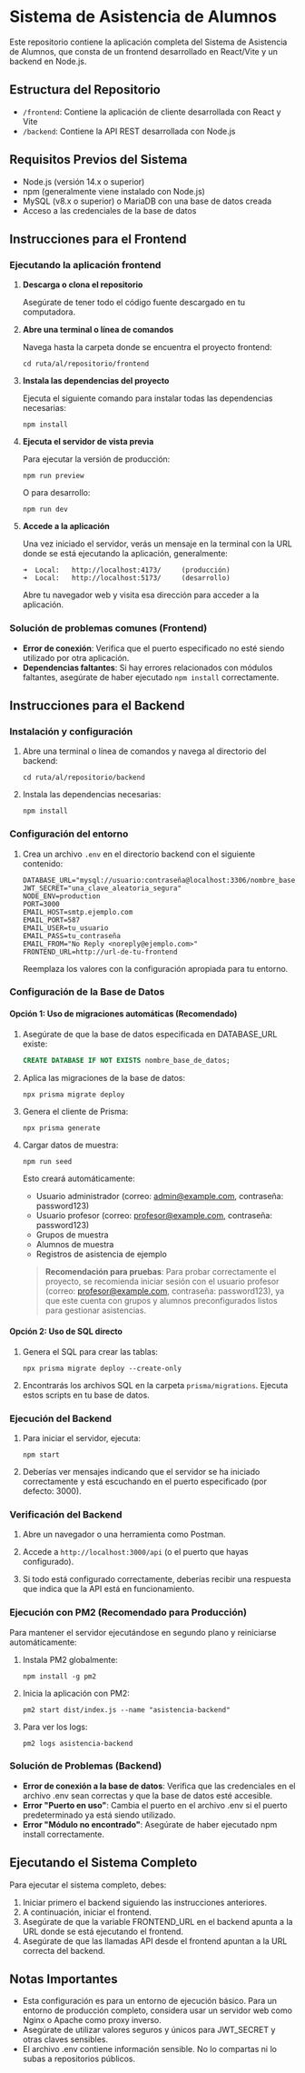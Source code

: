 # Sistema de Asistencia de Alumnos

Este repositorio contiene la aplicación completa del Sistema de Asistencia de Alumnos, que consta de un frontend desarrollado en React/Vite y un backend en Node.js.

## Estructura del Repositorio

- `/frontend`: Contiene la aplicación de cliente desarrollada con React y Vite
- `/backend`: Contiene la API REST desarrollada con Node.js

## Requisitos Previos del Sistema

- Node.js (versión 14.x o superior)
- npm (generalmente viene instalado con Node.js)
- MySQL (v8.x o superior) o MariaDB con una base de datos creada
- Acceso a las credenciales de la base de datos

## Instrucciones para el Frontend

### Ejecutando la aplicación frontend

1. **Descarga o clona el repositorio**

   Asegúrate de tener todo el código fuente descargado en tu computadora.

2. **Abre una terminal o línea de comandos**

   Navega hasta la carpeta donde se encuentra el proyecto frontend:

   ```
   cd ruta/al/repositorio/frontend
   ```

3. **Instala las dependencias del proyecto**

   Ejecuta el siguiente comando para instalar todas las dependencias necesarias:

   ```
   npm install
   ```

4. **Ejecuta el servidor de vista previa**

   Para ejecutar la versión de producción:

   ```
   npm run preview
   ```

   O para desarrollo:

   ```
   npm run dev
   ```

5. **Accede a la aplicación**

   Una vez iniciado el servidor, verás un mensaje en la terminal con la URL donde se está ejecutando la aplicación, generalmente:

   ```
   ➜  Local:   http://localhost:4173/     (producción)
   ➜  Local:   http://localhost:5173/     (desarrollo)
   ```

   Abre tu navegador web y visita esa dirección para acceder a la aplicación.

### Solución de problemas comunes (Frontend)

- **Error de conexión**: Verifica que el puerto especificado no esté siendo utilizado por otra aplicación.
- **Dependencias faltantes**: Si hay errores relacionados con módulos faltantes, asegúrate de haber ejecutado `npm install` correctamente.

## Instrucciones para el Backend

### Instalación y configuración

1. Abre una terminal o línea de comandos y navega al directorio del backend:

   ```
   cd ruta/al/repositorio/backend
   ```

2. Instala las dependencias necesarias:

   ```
   npm install
   ```

### Configuración del entorno

1. Crea un archivo `.env` en el directorio backend con el siguiente contenido:

   ```
   DATABASE_URL="mysql://usuario:contraseña@localhost:3306/nombre_base_de_datos"
   JWT_SECRET="una_clave_aleatoria_segura"
   NODE_ENV=production
   PORT=3000
   EMAIL_HOST=smtp.ejemplo.com
   EMAIL_PORT=587
   EMAIL_USER=tu_usuario
   EMAIL_PASS=tu_contraseña
   EMAIL_FROM="No Reply <noreply@ejemplo.com>"
   FRONTEND_URL=http://url-de-tu-frontend
   ```

   Reemplaza los valores con la configuración apropiada para tu entorno.

### Configuración de la Base de Datos

#### Opción 1: Uso de migraciones automáticas (Recomendado)

1. Asegúrate de que la base de datos especificada en DATABASE_URL existe:

   ```sql
   CREATE DATABASE IF NOT EXISTS nombre_base_de_datos;
   ```

2. Aplica las migraciones de la base de datos:

   ```
   npx prisma migrate deploy
   ```

3. Genera el cliente de Prisma:

   ```
   npx prisma generate
   ```

4. Cargar datos de muestra:

   ```bash
   npm run seed
   ```

   Esto creará automáticamente:

   - Usuario administrador (correo: admin@example.com, contraseña: password123)
   - Usuario profesor (correo: profesor@example.com, contraseña: password123)
   - Grupos de muestra
   - Alumnos de muestra
   - Registros de asistencia de ejemplo

   > **Recomendación para pruebas**: Para probar correctamente el proyecto, se recomienda iniciar sesión con el usuario profesor (correo: profesor@example.com, contraseña: password123), ya que este cuenta con grupos y alumnos preconfigurados listos para gestionar asistencias.

#### Opción 2: Uso de SQL directo

1. Genera el SQL para crear las tablas:

   ```
   npx prisma migrate deploy --create-only
   ```

2. Encontrarás los archivos SQL en la carpeta `prisma/migrations`. Ejecuta estos scripts en tu base de datos.

### Ejecución del Backend

1. Para iniciar el servidor, ejecuta:

   ```
   npm start
   ```

2. Deberías ver mensajes indicando que el servidor se ha iniciado correctamente y está escuchando en el puerto especificado (por defecto: 3000).

### Verificación del Backend

1. Abre un navegador o una herramienta como Postman.

2. Accede a `http://localhost:3000/api` (o el puerto que hayas configurado).

3. Si todo está configurado correctamente, deberías recibir una respuesta que indica que la API está en funcionamiento.

### Ejecución con PM2 (Recomendado para Producción)

Para mantener el servidor ejecutándose en segundo plano y reiniciarse automáticamente:

1. Instala PM2 globalmente:

   ```
   npm install -g pm2
   ```

2. Inicia la aplicación con PM2:

   ```
   pm2 start dist/index.js --name "asistencia-backend"
   ```

3. Para ver los logs:

   ```
   pm2 logs asistencia-backend
   ```

### Solución de Problemas (Backend)

- **Error de conexión a la base de datos**: Verifica que las credenciales en el archivo .env sean correctas y que la base de datos esté accesible.
- **Error "Puerto en uso"**: Cambia el puerto en el archivo .env si el puerto predeterminado ya está siendo utilizado.
- **Error "Módulo no encontrado"**: Asegúrate de haber ejecutado npm install correctamente.

## Ejecutando el Sistema Completo

Para ejecutar el sistema completo, debes:

1. Iniciar primero el backend siguiendo las instrucciones anteriores.
2. A continuación, iniciar el frontend.
3. Asegúrate de que la variable FRONTEND_URL en el backend apunta a la URL donde se está ejecutando el frontend.
4. Asegúrate de que las llamadas API desde el frontend apuntan a la URL correcta del backend.

## Notas Importantes

- Esta configuración es para un entorno de ejecución básico. Para un entorno de producción completo, considera usar un servidor web como Nginx o Apache como proxy inverso.
- Asegúrate de utilizar valores seguros y únicos para JWT_SECRET y otras claves sensibles.
- El archivo .env contiene información sensible. No lo compartas ni lo subas a repositorios públicos.
